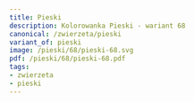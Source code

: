 ```yaml
---
title: Pieski
description: Kolorowanka Pieski - wariant 68
canonical: /zwierzeta/pieski
variant_of: pieski
image: /pieski/68/pieski-68.svg
pdf: /pieski/68/pieski-68.pdf
tags:
- zwierzeta
- pieski
---
```

